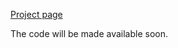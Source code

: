 [Project page](https://gdogadov.github.io/fitting-flats-to-flats/)  

The code will be made available soon.